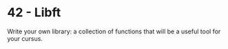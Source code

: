 # 42 - Libft
Write your own library: a collection of functions that will be a useful tool for your cursus.
